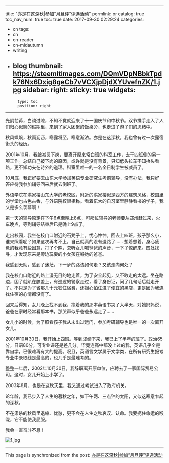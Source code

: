 
---
title: "亦是在这深秋|参加“月旦评”评选活动"
permlink: or
catalog: true
toc_nav_num: true
toc: true
date: 2017-09-30 02:29:24
categories:
- cn
tags:
- cn
- cn-reader
- cn-midautumn
- writing
- blog
thumbnail: https://steemitimages.com/DQmVDpNBbkTpdk76Nx6Dxig8geCb7vVCXjpDjdXYUvefnZK/1.jpg
sidebar:
    right:
        sticky: true
widgets:
    -
        type: toc
        position: right
---


光阴荏苒，白驹过隙，不知不觉就迎来了十一国庆节和中秋节。双节携手走入了人们归心似箭的假期里，来到了家人团聚的饭桌旁，也走进了游子们的思绪中。

秋风飒飒，秋雨沥沥，寒露将至，寒意渐浓。亦是在这深秋，我也曾有过一次露宿街头的经历。

2001年10月，我被减员下岗，要离开原来常白班的科室工作，去干四班倒的另一项工作。总结自己被下岗的原因，或许就是没有背景，只知低头拉车不知抬头看路，更不知功夫在诗外的道理。科室里唯一的一名全日制学生被减员了。

10月底，我正好要去山东大学参加英语专业研究生考前辅导，没有办法，我只好答应待我参加辅导回来后就去倒班了。

外语学院在洪家楼山东大学的老校区，附近的洪家楼似是西方的建筑风格，校园里的学堂也古色古香，与外语院校很相称。看着偌大的自习室里静静看书的学子，我又是多么羡慕啊！

第一天的辅导原定在下午6点至晚上8点，可那位辅导的老师要从郑州赶过来，火车晚点，等到辅导结束后已是晚上9点了。

走出校园，我坐在校门口附近的石凳子上，忧心忡忡。回去上四班，孩子那么小，谁来照看呢？如果这次再考不上，自己就真的没有退路了…… 想着想着，身心疲惫的我竟有些困意，打了个盹，忽听女儿喊爸爸的声音，一下子惊醒来。四处找寻，才发现原来是旁边玩耍的小女孩在喊她的爸爸。

我感到无助，感到了迷茫，下一步的路该如何走？又该走向何处？

我在校门口附近的路上漫无目的地走着，为了安全起见，又不敢走的太远。坐在路边，困了就趴在膝盖上，有巡逻的警察走过，看了身份证，问了几句话后就走开了。不只是为了省那几十元钱住宿费，还担心怕住进了便宜的黑店，更是因为我连找住宿的心情都没有了。

回来后得知，女儿晚上找不到我，抱着我的那本英语书哭了大半天，对她妈妈说，爸爸在家时经常看那本书，那哭声似乎爸爸永远走了……

女儿小的时候，为了照看孩子我从未出过远门，参加考研辅导也是唯一的一次离开女儿。

2001年10月30日，我开始上四班。等到成绩下来，我已上了半年的班了。政治65分，日语80分，可专业课还是差几分。毕竟连高中都没上过的我，英语几乎全是靠自学，已很难再有大的提高。况且，英语言文学属于文学类，在所有研究生报考专业中录取线是最高的，也几乎是最难考的。

整整一年后，2002年10月30日，我辞职离开原单位，应聘去了一家国际贸易公司。这时，女儿开始上小学了。

2003年8月，也是在这秋天里，我又通过考试进入了政府机关。

论年龄，我已步入了人生的暮秋之年，如下午两、三点钟的太阳，又似这寒意乍起的深秋。

不在肃杀的秋风里退缩、忧愁，更不会在人生之秋哀叹、认命。我要扼住命运的喉咙，它不能使我屈服。

我会一直奋斗不息！

![1.jpg](https://steemitimages.com/DQmVDpNBbkTpdk76Nx6Dxig8geCb7vVCXjpDjdXYUvefnZK/1.jpg)

- - -

This page is synchronized from the post: [亦是在这深秋|参加“月旦评”评选活动](https://steemit.com/@bring/or)
